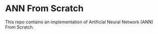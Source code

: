 # ANN From Scratch
This repo contains an implementation of Artificial Neural Network (ANN) From Scratch.
